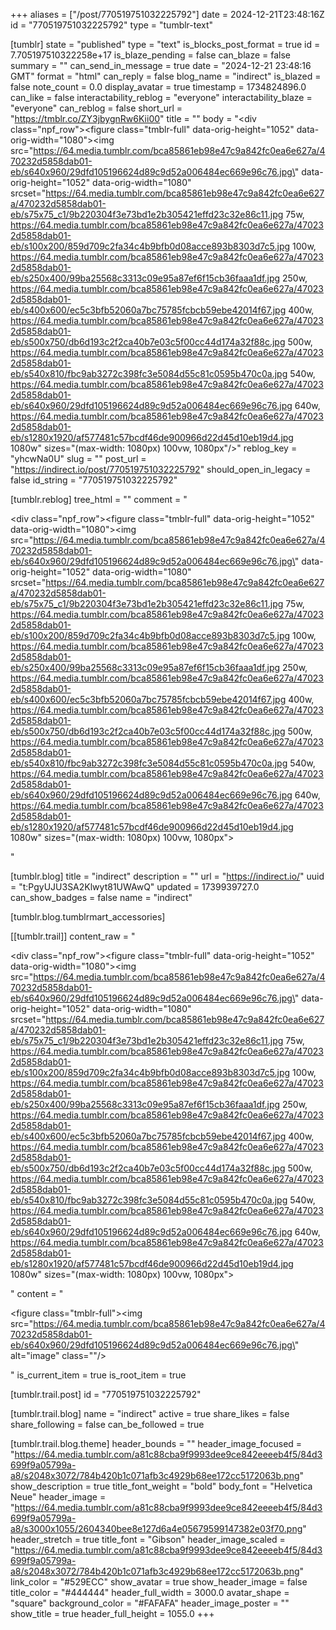 +++
aliases = ["/post/770519751032225792"]
date = 2024-12-21T23:48:16Z
id = "770519751032225792"
type = "tumblr-text"

[tumblr]
state = "published"
type = "text"
is_blocks_post_format = true
id = 7.705197510322258e+17
is_blaze_pending = false
can_blaze = false
summary = ""
can_send_in_message = true
date = "2024-12-21 23:48:16 GMT"
format = "html"
can_reply = false
blog_name = "indirect"
is_blazed = false
note_count = 0.0
display_avatar = true
timestamp = 1734824896.0
can_like = false
interactability_reblog = "everyone"
interactability_blaze = "everyone"
can_reblog = false
short_url = "https://tmblr.co/ZY3jbygnRw6Kii00"
title = ""
body = "<div class=\"npf_row\"><figure class=\"tmblr-full\" data-orig-height=\"1052\" data-orig-width=\"1080\"><img src=\"https://64.media.tumblr.com/bca85861eb98e47c9a842fc0ea6e627a/470232d5858dab01-eb/s640x960/29dfd105196624d89c9d52a006484ec669e96c76.jpg\" data-orig-height=\"1052\" data-orig-width=\"1080\" srcset=\"https://64.media.tumblr.com/bca85861eb98e47c9a842fc0ea6e627a/470232d5858dab01-eb/s75x75_c1/9b220304f3e73bd1e2b305421effd23c32e86c11.jpg 75w, https://64.media.tumblr.com/bca85861eb98e47c9a842fc0ea6e627a/470232d5858dab01-eb/s100x200/859d709c2fa34c4b9bfb0d08acce893b8303d7c5.jpg 100w, https://64.media.tumblr.com/bca85861eb98e47c9a842fc0ea6e627a/470232d5858dab01-eb/s250x400/99ba25568c3313c09e95a87ef6f15cb36faaa1df.jpg 250w, https://64.media.tumblr.com/bca85861eb98e47c9a842fc0ea6e627a/470232d5858dab01-eb/s400x600/ec5c3bfb52060a7bc75785fcbcb59ebe42014f67.jpg 400w, https://64.media.tumblr.com/bca85861eb98e47c9a842fc0ea6e627a/470232d5858dab01-eb/s500x750/db6d193c2f2ca40b7e03c5f00cc44d174a32f88c.jpg 500w, https://64.media.tumblr.com/bca85861eb98e47c9a842fc0ea6e627a/470232d5858dab01-eb/s540x810/fbc9ab3272c398fc3e5084d55c81c0595b470c0a.jpg 540w, https://64.media.tumblr.com/bca85861eb98e47c9a842fc0ea6e627a/470232d5858dab01-eb/s640x960/29dfd105196624d89c9d52a006484ec669e96c76.jpg 640w, https://64.media.tumblr.com/bca85861eb98e47c9a842fc0ea6e627a/470232d5858dab01-eb/s1280x1920/af577481c57bcdf46de900966d22d45d10eb19d4.jpg 1080w\" sizes=\"(max-width: 1080px) 100vw, 1080px\"/></figure></div>"
reblog_key = "yhcwNa0U"
slug = ""
post_url = "https://indirect.io/post/770519751032225792"
should_open_in_legacy = false
id_string = "770519751032225792"

[tumblr.reblog]
tree_html = ""
comment = "<p><div class=\"npf_row\"><figure class=\"tmblr-full\" data-orig-height=\"1052\" data-orig-width=\"1080\"><img src=\"https://64.media.tumblr.com/bca85861eb98e47c9a842fc0ea6e627a/470232d5858dab01-eb/s640x960/29dfd105196624d89c9d52a006484ec669e96c76.jpg\" data-orig-height=\"1052\" data-orig-width=\"1080\" srcset=\"https://64.media.tumblr.com/bca85861eb98e47c9a842fc0ea6e627a/470232d5858dab01-eb/s75x75_c1/9b220304f3e73bd1e2b305421effd23c32e86c11.jpg 75w, https://64.media.tumblr.com/bca85861eb98e47c9a842fc0ea6e627a/470232d5858dab01-eb/s100x200/859d709c2fa34c4b9bfb0d08acce893b8303d7c5.jpg 100w, https://64.media.tumblr.com/bca85861eb98e47c9a842fc0ea6e627a/470232d5858dab01-eb/s250x400/99ba25568c3313c09e95a87ef6f15cb36faaa1df.jpg 250w, https://64.media.tumblr.com/bca85861eb98e47c9a842fc0ea6e627a/470232d5858dab01-eb/s400x600/ec5c3bfb52060a7bc75785fcbcb59ebe42014f67.jpg 400w, https://64.media.tumblr.com/bca85861eb98e47c9a842fc0ea6e627a/470232d5858dab01-eb/s500x750/db6d193c2f2ca40b7e03c5f00cc44d174a32f88c.jpg 500w, https://64.media.tumblr.com/bca85861eb98e47c9a842fc0ea6e627a/470232d5858dab01-eb/s540x810/fbc9ab3272c398fc3e5084d55c81c0595b470c0a.jpg 540w, https://64.media.tumblr.com/bca85861eb98e47c9a842fc0ea6e627a/470232d5858dab01-eb/s640x960/29dfd105196624d89c9d52a006484ec669e96c76.jpg 640w, https://64.media.tumblr.com/bca85861eb98e47c9a842fc0ea6e627a/470232d5858dab01-eb/s1280x1920/af577481c57bcdf46de900966d22d45d10eb19d4.jpg 1080w\" sizes=\"(max-width: 1080px) 100vw, 1080px\"></figure></div></p>"

[tumblr.blog]
title = "indirect"
description = ""
url = "https://indirect.io/"
uuid = "t:PgyUJU3SA2Klwyt81UWAwQ"
updated = 1739939727.0
can_show_badges = false
name = "indirect"

[tumblr.blog.tumblrmart_accessories]

[[tumblr.trail]]
content_raw = "<p><div class=\"npf_row\"><figure class=\"tmblr-full\" data-orig-height=\"1052\" data-orig-width=\"1080\"><img src=\"https://64.media.tumblr.com/bca85861eb98e47c9a842fc0ea6e627a/470232d5858dab01-eb/s640x960/29dfd105196624d89c9d52a006484ec669e96c76.jpg\" data-orig-height=\"1052\" data-orig-width=\"1080\" srcset=\"https://64.media.tumblr.com/bca85861eb98e47c9a842fc0ea6e627a/470232d5858dab01-eb/s75x75_c1/9b220304f3e73bd1e2b305421effd23c32e86c11.jpg 75w, https://64.media.tumblr.com/bca85861eb98e47c9a842fc0ea6e627a/470232d5858dab01-eb/s100x200/859d709c2fa34c4b9bfb0d08acce893b8303d7c5.jpg 100w, https://64.media.tumblr.com/bca85861eb98e47c9a842fc0ea6e627a/470232d5858dab01-eb/s250x400/99ba25568c3313c09e95a87ef6f15cb36faaa1df.jpg 250w, https://64.media.tumblr.com/bca85861eb98e47c9a842fc0ea6e627a/470232d5858dab01-eb/s400x600/ec5c3bfb52060a7bc75785fcbcb59ebe42014f67.jpg 400w, https://64.media.tumblr.com/bca85861eb98e47c9a842fc0ea6e627a/470232d5858dab01-eb/s500x750/db6d193c2f2ca40b7e03c5f00cc44d174a32f88c.jpg 500w, https://64.media.tumblr.com/bca85861eb98e47c9a842fc0ea6e627a/470232d5858dab01-eb/s540x810/fbc9ab3272c398fc3e5084d55c81c0595b470c0a.jpg 540w, https://64.media.tumblr.com/bca85861eb98e47c9a842fc0ea6e627a/470232d5858dab01-eb/s640x960/29dfd105196624d89c9d52a006484ec669e96c76.jpg 640w, https://64.media.tumblr.com/bca85861eb98e47c9a842fc0ea6e627a/470232d5858dab01-eb/s1280x1920/af577481c57bcdf46de900966d22d45d10eb19d4.jpg 1080w\" sizes=\"(max-width: 1080px) 100vw, 1080px\"></figure></div></p>"
content = "<p><figure class=\"tmblr-full\"><img src=\"https://64.media.tumblr.com/bca85861eb98e47c9a842fc0ea6e627a/470232d5858dab01-eb/s640x960/29dfd105196624d89c9d52a006484ec669e96c76.jpg\" alt=\"image\" class=\"\"/></figure></p>"
is_current_item = true
is_root_item = true

[tumblr.trail.post]
id = "770519751032225792"

[tumblr.trail.blog]
name = "indirect"
active = true
share_likes = false
share_following = false
can_be_followed = true

[tumblr.trail.blog.theme]
header_bounds = ""
header_image_focused = "https://64.media.tumblr.com/a81c88cba9f9993dee9ce842eeeeb4f5/84d3699f9a05799a-a8/s2048x3072/784b420b1c071afb3c4929b68ee172cc5172063b.png"
show_description = true
title_font_weight = "bold"
body_font = "Helvetica Neue"
header_image = "https://64.media.tumblr.com/a81c88cba9f9993dee9ce842eeeeb4f5/84d3699f9a05799a-a8/s3000x1055/2604340bee8e127d6a4e05679599147382e03f70.png"
header_stretch = true
title_font = "Gibson"
header_image_scaled = "https://64.media.tumblr.com/a81c88cba9f9993dee9ce842eeeeb4f5/84d3699f9a05799a-a8/s2048x3072/784b420b1c071afb3c4929b68ee172cc5172063b.png"
link_color = "#529ECC"
show_avatar = true
show_header_image = false
title_color = "#444444"
header_full_width = 3000.0
avatar_shape = "square"
background_color = "#FAFAFA"
header_image_poster = ""
show_title = true
header_full_height = 1055.0
+++
